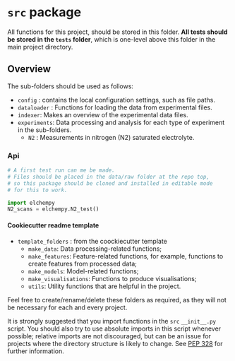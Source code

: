 # `src` package

All functions for this project, should be stored in this folder. **All tests should be
stored in the `tests` folder**, which is one-level above this folder in the main
project directory.

## Overview
The sub-folders should be used as follows:
- `config` : contains the local configuration settings, such as file paths.
- `dataloader` : Functions for loading the data from experimental files.
- `indexer`: Makes an overview of the experimental data files.
- `experiments`: Data processing and analysis for each type of experiment in the sub-folders.
  - `N2` : Measurements in nitrogen (N2) saturated electrolyte.



### Api
``` python
# A first test run can me be made.
# Files should be placed in the data/raw folder at the repo top,
# so this package should be cloned and installed in editable mode
# for this to work.

import elchempy
N2_scans = elchempy.N2_test()

```


#### Cookiecutter readme template
- `template_folders` : from the coockiecutter template
  - `make_data`: Data processing-related functions;
  - `make_features`: Feature-related functions, for example,      functions to create features
  from processed data;
  - `make_models`: Model-related functions;
  - `make_visualisations`: Functions to produce visualisations;
  - `utils`: Utility functions that are helpful in the project.


Feel free to create/rename/delete these folders as required, as they will not be
necessary for each and every project.

It is strongly suggested that you import functions in the `src` `__init__.py` script.
You should also try to use absolute imports in this script whenever possible; relative
imports are not discouraged, but can be an issue for projects where the directory
structure is likely to change. See [PEP 328][pep-328] for further information.

[pep-328]: https://www.python.org/dev/peps/pep-0328/
